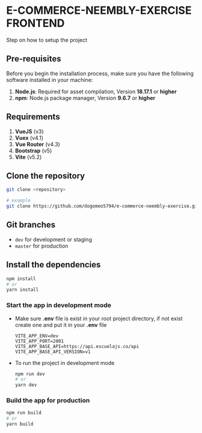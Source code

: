# E-COMMERCE-NEEMBLY-EXERCISE FRONTEND

Step on how to setup the project

## Pre-requisites

Before you begin the installation process, make sure you have the following software installed in your machine:

1. **Node.js**: Required for asset compilation, Version **18.17.1** or **higher**
2. **npm**: Node.js package manager, Version **9.6.7** or **higher**

## Requirements

1. **VueJS** (v3)
2. **Vuex** (v4.1)
3. **Vue Router** (v4.3)
4. **Bootstrap** (v5)
5. **Vite** (v5.2)

## Clone the repository

```bash
git clone <repository>

# example
git clone https://github.com/dogomeo5794/e-commerce-neembly-exercise.git
```

## Git branches

- `dev` for development or staging
- `master` for production

## Install the dependencies

```bash
npm install
# or
yarn install
```

### Start the app in development mode

- Make sure **.env** file is exist in your root project directory, if not exist create one and put it in your **.env** file
  ```
  VITE_APP_ENV=dev
  VITE_APP_PORT=2001
  VITE_APP_BASE_API=https://api.escuelajs.co/api
  VITE_APP_BASE_API_VERSION=v1
  ```
- To run the project in development mode

  ```bash
  npm run dev
  # or
  yarn dev
  ```

### Build the app for production

```bash
npm run build
# or
yarn build
```
